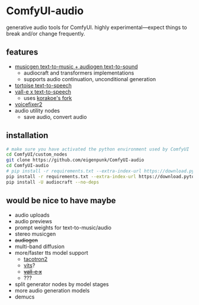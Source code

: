 # ComfyUI-audio

generative audio tools for ComfyUI. highly experimental&mdash;expect things to break and/or change frequently.

## features
- [musicgen text-to-music + audiogen text-to-sound](https://facebookresearch.github.io/audiocraft/docs/MUSICGEN.html)
    - audiocraft and transformers implementations
    - supports audio continuation, unconditional generation
- [tortoise text-to-speech](https://github.com/neonbjb/tortoise-tts)
- [vall-e x text-to-speech](https://github.com/Plachtaa/VALL-E-X)
    - uses [korakoe's fork](https://github.com/korakoe/VALL-E-X)
- [voicefixer2](https://github.com/voicefixer/voicefixer)
- audio utility nodes
    - save audio, convert audio

## installation
```bash
# make sure you have activated the python environment used by ComfyUI
cd ComfyUI/custom_nodes
git clone https://github.com/eigenpunk/ComfyUI-audio
cd ComfyUI-audio
# pip install -r requirements.txt --extra-index-url https://download.pytorch.org/whl/cu118  # for cuda 11.8
pip install -r requirements.txt --extra-index-url https://download.pytorch.org/whl/cu121  # for cuda 12.1
pip install -U audiocraft --no-deps
```

## would be nice to have maybe
- audio uploads
- audio previews
- prompt weights for text-to-music/audio
- stereo musicgen
- ~~audiogen~~
- multi-band diffusion
- more/faster tts model support
    - [tacotron2](https://github.com/NVIDIA/tacotron2)
    - [vits](https://huggingface.co/docs/transformers/model_doc/vits)?
    - ~~[vall-e x](https://github.com/Plachtaa/VALL-E-X)~~
    <!-- 
    these implementations exist but seem not to have trained checkpoints:
    - [voicebox](https://github.com/lucidrains/voicebox-pytorch)?
    - [naturalspeech](https://github.com/lucidrains/naturalspeech2-pytorch)?
    -->
    - ???
- split generator nodes by model stages
    <!-- - for tortoise, could split the node into:
        - autoregressor
        - clvp/cvvp
        - spectrogram diffusion
    - musicgen components:
        - t5 text encoder
        - encodec audio encoder
        - decoder -->
- more audio generation models
    <!-- - [audiolm](https://github.com/lucidrains/audiolm-pytorch)/[musiclm](https://github.com/lucidrains/musiclm-pytorch) -->
- demucs
